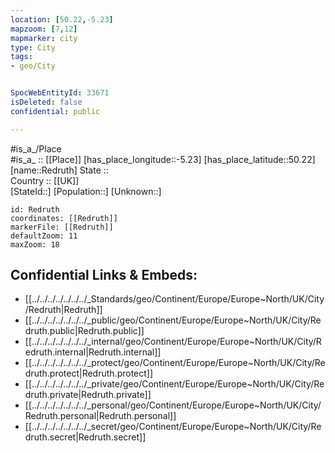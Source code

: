 ```yaml
---
location: [50.22,-5.23] 
mapzoom: [7,12] 
mapmarker: city 
type: City
tags:
- geo/City


SpocWebEntityId: 33671
isDeleted: false
confidential: public

---
```

#is_a_/Place  
#is_a_ :: [[Place]] 
[has_place_longitude::-5.23] 
[has_place_latitude::50.22] 
[name::Redruth] 
State ::  
Country :: [[UK]]  
[StateId::] 
[Population::] 
[Unknown::] 


```leaflet
id: Redruth
coordinates: [[Redruth]] 
markerFile: [[Redruth]] 
defaultZoom: 11 
maxZoom: 18
```


## Confidential Links & Embeds: 
- [[../../../../../../../_Standards/geo/Continent/Europe/Europe~North/UK/City/Redruth|Redruth]] 
- [[../../../../../../../_public/geo/Continent/Europe/Europe~North/UK/City/Redruth.public|Redruth.public]] 
- [[../../../../../../../_internal/geo/Continent/Europe/Europe~North/UK/City/Redruth.internal|Redruth.internal]] 
- [[../../../../../../../_protect/geo/Continent/Europe/Europe~North/UK/City/Redruth.protect|Redruth.protect]] 
- [[../../../../../../../_private/geo/Continent/Europe/Europe~North/UK/City/Redruth.private|Redruth.private]] 
- [[../../../../../../../_personal/geo/Continent/Europe/Europe~North/UK/City/Redruth.personal|Redruth.personal]] 
- [[../../../../../../../_secret/geo/Continent/Europe/Europe~North/UK/City/Redruth.secret|Redruth.secret]] 
